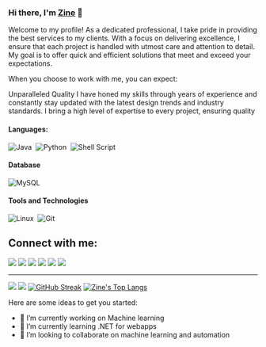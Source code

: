 ### Hi there, I'm [Zine](https://zinelabidiin.github.io/zv) 👋

Welcome to my profile! As a dedicated professional, I take pride in providing the best services to my clients. With a focus on delivering excellence, I ensure that each project is handled with utmost care and attention to detail. My goal is to offer quick and efficient solutions that meet and exceed your expectations.

When you choose to work with me, you can expect:

Unparalleled Quality I have honed my skills through years of experience and constantly stay updated with the latest design trends and industry standards. I bring a high level of expertise to every project, ensuring quality

#### Languages:

![Java](https://img.shields.io/badge/Java-ED8B00?style=for-the-badge&logo=java&logoColor=white)&nbsp;
![Python](https://img.shields.io/badge/Python-3776AB?style=for-the-badge&logo=python&logoColor=white)&nbsp;
![Shell Script](https://img.shields.io/badge/Shell_Script-121011?style=for-the-badge&logo=gnu-bash&logoColor=white)&nbsp;



#### Database

![MySQL](https://img.shields.io/badge/MySQL-00000F?style=for-the-badge&logo=mysql&logoColor=white)&nbsp;

#### Tools and Technologies

![Linux](https://img.shields.io/badge/Linux-FCC624?style=for-the-badge&logo=linux&logoColor=black)&nbsp;
![Git](https://img.shields.io/badge/GIT-E44C30?style=for-the-badge&logo=git&logoColor=white)&nbsp;
<!-- ![AWS](https://img.shields.io/badge/Amazon_AWS-232F3E?style=flat&logo=amazon-aws&logoColor=white)&nbsp;
![Google Cloud](https://img.shields.io/badge/Google_Cloud-4285F4?style=flat&logo=google-cloud&logoColor=white)&nbsp; -->


## Connect with me:

<p align = "center">

[<img src="https://img.shields.io/badge/kaggle-%2312100E.svg?&style=for-the-badge&logo=kaggle&logoColor=white&color=black" />](https://www.kaggle.com/zineelabidiine)
[<img src ="https://img.shields.io/badge/website-%23.svg?&style=for-the-badge&logo=www&logoColor=white%22&color=black">]([[[https://zinelabidiin.io/zv](https://images.credly.com/size/340x340/images/6326ee99-6a06-45a1-9140-00fa6b6c86c0/blob.png)](https://images.credly.com/size/340x340/images/6326ee99-6a06-45a1-9140-00fa6b6c86c0/blob.png)](https://images.credly.com/size/340x340/images/6326ee99-6a06-45a1-9140-00fa6b6c86c0/blob.png))
[<img src="https://img.shields.io/badge/twitter-%231DA1F2.svg?&style=for-the-badge&logo=twitter&logoColor=white&color=black" />](https://twitter.com/) 
[<img src="https://img.shields.io/badge/linkedin-%2312100E.svg?&style=for-the-badge&logo=linkedin&logoColor=white&color=black" />](https://www.linkedin.com/in/zine-el-abidine-e-8602b2179/)
[<img src="https://img.shields.io/badge/medium-%2312100E.svg?&style=for-the-badge&logo=medium&logoColor=white&color=black" />](https://medium.com)
[<img src="https://img.shields.io/badge/instagram-%2312100E.svg?&style=for-the-badge&logo=instagram&logoColor=white&color=black" />](https://instagram.com/)
</p>



 
----
[<img src="https://github-profile-trophy.vercel.app/?username=zinelabidiin&row=2&column=3" />](https://github.com/ryo-ma/github-profile-trophy)
[<img src="https://github-readme-stats.vercel.app/api?username=zinelabidiin&theme=algolia&count_private=true&include_all_commits=true&show_icons=true" />](https://github.com/anuraghazra/github-readme-stats)
[![GitHub Streak](https://github-readme-streak-stats.herokuapp.com/?user=durgeshsamariya&theme=dark)](https://github.com/DenverCoder1/github-readme-streak-stats)
[![Zine's Top Langs](https://github-readme-stats.vercel.app/api/top-langs/?username=themlphdstudent&theme=algolia&hide=Jupyter&layout=compact&show_icons=true)](https://github.com/anuraghazra/github-readme-stats)




Here are some ideas to get you started:

- 🔭 I’m currently working on Machine learning
- 🌱 I’m currently learning .NET for webapps
- 👯 I’m looking to collaborate on machine learning and automation



